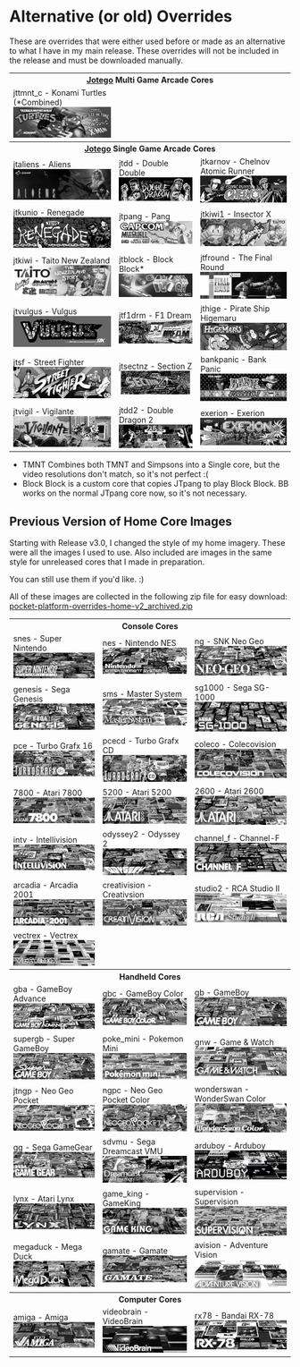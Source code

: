 # Alternative (or old) Overrides

These are overrides that were either used before or made as an alternative to what I have in my main release.  These overrides will not be included in the release and must be downloaded manually.


<table>
<tr><th colspan="3"><a href="https://patreon.com/jotego">Jotego</a> Multi Game Arcade Cores</th></tr>
<tr>
 <td>jttmnt_c - Konami Turtles (*Combined) <img src="pics/jttmnt_c.png" /></td>
 <td></td>
 <td></td>
</tr>
<tr><th colspan="3"><a href="https://patreon.com/jotego">Jotego</a> Single Game Arcade Cores</th></tr>
<tr>
 <td>jtaliens - Aliens <img src="pics/jtaliens.png" /></td> 
 <td>jtdd - Double Double <img src="pics/jtdd.png" /></td> 
 <td>jtkarnov - Chelnov Atomic Runner <img src="pics/jtkarnov.png" /></td>
</tr>
<tr>
 <td>jtkunio - Renegade <img src="pics/jtkunio.png" /></td>
 <td>jtpang - Pang <img src="pics/jtpang.png" /></td>
 <td>jtkiwi1 - Insector X <img src="pics/jtkiwi1.png" /></td>
</tr>
<tr>
 <td>jtkiwi - Taito New Zealand <img src="pics/jtkiwi.png" /></td>
 <td>jtblock - Block Block* <img src="pics/jtblock.png" /></td>
 <td>jtfround - The Final Round <img src="pics/jtfround.png" /></td>
</tr>
<tr>
 <td>jtvulgus - Vulgus <img src="pics/jtvulgus.png" /></td>
 <td>jtf1drm - F1 Dream <img src="pics/jtf1drm.png" /></td>
 <td>jthige - Pirate Ship Higemaru <img src="pics/jthige.png" /></td>
</tr>
<tr>
 <td>jtsf - Street Fighter <img src="pics/jtsf.png" /></td>
 <td>jtsectnz - Section Z <img src="pics/jtsectnz.png" /></td>
 <td>bankpanic - Bank Panic <img src="pics/bankpanic.png" /></td>
</tr>
<tr>
 <td>jtvigil - Vigilante <img src="pics/jtvigil.png" /></td>
 <td>jtdd2 - Double Dragon 2 <img src="pics/jtdd2.png" /></td>
 <td>exerion - Exerion <img src="pics/exerion.png" /></td> 
</tr>
</table>

* TMNT Combines both TMNT and Simpsons into a Single core, but the video resolutions don't match, so it's not perfect :(
* Block Block is a custom core that copies JTpang to play Block Block. BB works on the normal JTpang core now, so it's not necessary.

## Previous Version of Home Core Images

Starting with Release v3.0, I changed the style of my home imagery. These were all the images I used to use. Also included are images in the same style for unreleased cores that I made in preparation.

You can still use them if you'd like. :)

All of these images are collected in the following zip file for easy download: <a href="pocket-platform-overrides-home-v2_archived.zip">pocket-platform-overrides-home-v2_archived.zip</a>

<table>
<tr><th colspan="3">Console Cores</th></tr>
<tr>
 <td>snes - Super Nintendo <img src="pics/snes.png" /></td>
 <td>nes - Nintendo NES <img src="pics/nes.png" /></td>
 <td>ng - SNK Neo Geo <img src="pics/ng.png" /></td>
</tr>
<tr>
 <td>genesis - Sega Genesis <img src="pics/genesis.png" /></td>
 <td>sms - Master System <img src="pics/sms.png" /></td>
 <td>sg1000 - Sega SG-1000 <img src="pics/sg1000.png" /></td>
</tr>
<tr>
 <td>pce - Turbo Grafx 16 <img src="pics/pce.png" /></td>
 <td>pcecd - Turbo Grafx CD <img src="pics/pcecd.png" /></td>
 <td>coleco - Colecovision <img src="pics/coleco.png" /></td>
</tr>
<tr>
 <td>7800 - Atari 7800 <img src="pics/7800.png" /></td>
 <td>5200 - Atari 5200 <img src="pics/5200.png" /></td>
 <td>2600 - Atari 2600 <img src="pics/2600.png" /></td>
</tr>
<tr>
 <td>intv - Intellivision <img src="pics/intv.png" /></td>
 <td>odyssey2 - Odyssey 2 <img src="pics/odyssey2.png" /></td>
 <td>channel_f - Channel-F <img src="pics/channel_f.png" /></td>
</tr>
<tr>
 <td>arcadia - Arcadia 2001 <img src="pics/arcadia.png" /></td>
 <td>creativision - Creativsion <img src="pics/creativision.png" /></td>
 <td>studio2 - RCA Studio II <img src="pics/studio2.png" /></td>
</tr>
<tr>
 <td>vectrex - Vectrex <img src="pics/vectrex.png" /></td> 
</tr>
<tr><th colspan="3">Handheld Cores</th></tr>
<tr>
 <td>gba - GameBoy Advance <img src="pics/gba.png" /></td>
 <td>gbc - GameBoy Color <img src="pics/gbc.png" /></td>
 <td>gb - GameBoy <img src="pics/gb.png" /></td>
</tr>
<tr>
 <td>supergb - Super GameBoy <img src="pics/sgb.png" /></td>
 <td>poke_mini - Pokemon Mini <img src="pics/poke_mini.png" /></td>
 <td>gnw - Game & Watch <img src="pics/gnw.png" /></td>
</tr>
<tr>
 <td>jtngp - Neo Geo Pocket <img src="pics/jtngp.png" /></td>
 <td>ngpc - Neo Geo Pocket Color <img src="pics/ngpc.png" /></td>
 <td>wonderswan - WonderSwan Color <img src="pics/wonderswan.png" /></td>
</tr>
<tr>
 <td>gg - Sega GameGear <img src="pics/gg.png" /></td>
 <td>sdvmu - Sega Dreamcast VMU <img src="pics/sdvmu.png" /></td>
 <td>arduboy - Arduboy <img src="pics/arduboy.png" /></td>
</tr>
<tr>
 <td>lynx - Atari Lynx <img src="pics/lynx.png" /></td>
 <td>game_king - GameKing <img src="pics/game_king.png" /></td>
 <td>supervision - Supervision <img src="pics/supervision.png" /></td>
</tr>
<tr>
 <td>megaduck - Mega Duck <img src="pics/mega_duck.png" /></td>
 <td>gamate - Gamate <img src="pics/gamate.png" /></td>
 <td>avision - Adventure Vision <img src="pics/avision.png" /></td>
</tr>
<tr><th colspan="3">Computer Cores</th></tr>
<tr>
 <td>amiga - Amiga <img src="pics/amiga.png" /></td>
 <td>videobrain - VideoBrain <img src="pics/videobrain.png" /></td>
 <td>rx78 - Bandai RX-78 <img src="pics/rx78.png" /></td>
</tr>
</table>

